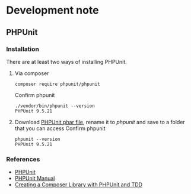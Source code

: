 # Development note

## PHPUnit

### Installation

There are at least two ways of installing PHPUnit.
1. Via composer
    ```shell
    composer require phpunit/phpunit
    ```
    Confirm phpunit
    ```shell
    ./vendor/bin/phpunit --version
    PHPUnit 9.5.21
    ```
2. Download [PHPUnit phar file](https://phar.phpunit.de/phpunit-9.phar), rename it to *phpunit* and save to a folder that you can access
    Confirm phpunit
    ```shell
    phpunit --version
    PHPUnit 9.5.21
    ```

### References

* [PHPUnit](https://phpunit.de/)
* [PHPUnit Manual](https://phpunit.readthedocs.io/en/9.5/)
* [Creating a Composer Library with PHPUnit and TDD](https://engagedphp.com/2018/03/creating-a-composer-library/)